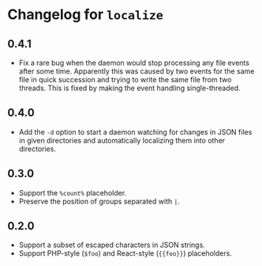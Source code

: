 # Changelog for `localize`

## 0.4.1

* Fix a rare bug when the daemon would stop processing any file events after some time. Apparently this was caused by two events for the same file in quick succession and trying to write the same file from two threads. This is fixed by making the event handling single-threaded.

## 0.4.0

* Add the `-d` option to start a daemon watching for changes in JSON files in given directories and automatically localizing them into other directories.

## 0.3.0

* Support the `%count%` placeholder.
* Preserve the position of groups separated with `|`.

## 0.2.0

* Support a subset of escaped characters in JSON strings.
* Support PHP-style (`$foo`) and React-style (`{{foo}}`) placeholders.
